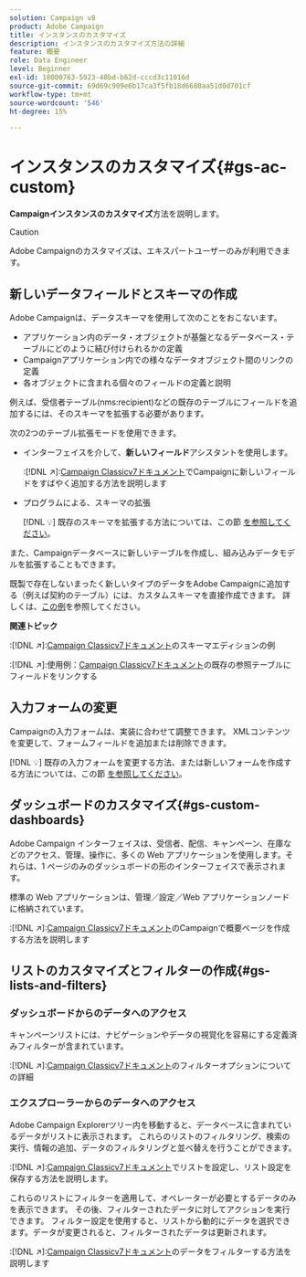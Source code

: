 ```yaml
---
solution: Campaign v8
product: Adobe Campaign
title: インスタンスのカスタマイズ
description: インスタンスのカスタマイズ方法の詳細
feature: 概要
role: Data Engineer
level: Beginner
exl-id: 18000763-5923-48bd-b62d-cccd3c11016d
source-git-commit: 69d69c909e6b17ca3f5fb18d6680aa51d0d701cf
workflow-type: tm+mt
source-wordcount: '546'
ht-degree: 15%

---
```


# インスタンスのカスタマイズ{#gs-ac-custom}

**Campaignインスタンスのカスタマイズ**&#x200B;方法を説明します。

>[!CAUTION]
>
>Adobe Campaignのカスタマイズは、エキスパートユーザーのみが利用できます。

## 新しいデータフィールドとスキーマの作成

Adobe Campaignは、データスキーマを使用して次のことをおこないます。

* アプリケーション内のデータ・オブジェクトが基盤となるデータベース・テーブルにどのように結び付けられるかの定義
* Campaignアプリケーション内での様々なデータオブジェクト間のリンクの定義
* 各オブジェクトに含まれる個々のフィールドの定義と説明

例えば、受信者テーブル(nms:recipient)などの既存のテーブルにフィールドを追加するには、そのスキーマを拡張する必要があります。

次の2つのテーブル拡張モードを使用できます。

* インターフェイスを介して、**新しいフィールド**&#x200B;アシスタントを使用します。

   :[!DNL :arrow_upper_right:]:[Campaign Classicv7ドキュメント](https://experienceleague.adobe.com/docs/campaign-classic/using/configuring-campaign-classic/editing-schemas/new-field-wizard.html?lang=en#configuring-campaign-classic)でCampaignに新しいフィールドをすばやく追加する方法を説明します

* プログラムによる、スキーマの拡張

   [!DNL :bulb:] 既存のスキーマを拡張する方法については、この節 [を参照してください](../dev/extend-schema.md)。


また、Campaignデータベースに新しいテーブルを作成し、組み込みデータモデルを拡張することもできます。

既製で存在しないまったく新しいタイプのデータをAdobe Campaignに追加する（例えば契約のテーブル）には、カスタムスキーマを直接作成できます。 詳しくは、[この例](../dev/create-schema.md#example--creating-a-contract-table)を参照してください。

**関連トピック**

:[!DNL :arrow_upper_right:]:[Campaign Classicv7ドキュメント](https://experienceleague.adobe.com/docs/campaign-classic/using/configuring-campaign-classic/editing-schemas/examples-of-schemas-edition.html?lang=en#configuring-campaign-classic)のスキーマエディションの例

:[!DNL :arrow_upper_right:]:使用例：[Campaign Classicv7ドキュメント](https://experienceleague.adobe.com/docs/campaign-classic/using/configuring-campaign-classic/editing-schemas/examples-of-schemas-edition.html?lang=en#uc-link)の既存の参照テーブルにフィールドをリンクする


## 入力フォームの変更

Campaignの入力フォームは、実装に合わせて調整できます。 XMLコンテンツを変更して、フォームフィールドを追加または削除できます。

[!DNL :bulb:] 既存の入力フォームを変更する方法、または新しいフォームを作成する方法については、この節 [を参照してください](../dev/forms.md)。

## ダッシュボードのカスタマイズ{#gs-custom-dashboards}

Adobe Campaign インターフェイスは、受信者、配信、キャンペーン、在庫などのアクセス、管理、操作に、多くの Web アプリケーションを使用します。それらは、1 ページのみのダッシュボードの形のインターフェイスで表示されます。

標準の Web アプリケーションは、管理／設定／Web アプリケーションノードに格納されています。

:[!DNL :arrow_upper_right:]:[Campaign Classicv7ドキュメント](https://experienceleague.adobe.com/docs/campaign-classic/using/designing-content/web-applications/use-cases--creating-overviews.html?lang=en#creating-a-single-page-web-application)のCampaignで概要ページを作成する方法を説明します


## リストのカスタマイズとフィルターの作成{#gs-lists-and-filters}

### ダッシュボードからのデータへのアクセス

キャンペーンリストには、ナビゲーションやデータの視覚化を容易にする定義済みフィルターが含まれています。

:[!DNL :arrow_upper_right:]:[Campaign Classicv7ドキュメント](https://experienceleague.adobe.com/docs/campaign-classic/using/getting-started/filtering-data/filtering-options.html?lang=en#about-filtering)のフィルターオプションについての詳細


### エクスプローラーからのデータへのアクセス

Adobe Campaign Explorerツリー内を移動すると、データベースに含まれているデータがリストに表示されます。 これらのリストのフィルタリング、検索の実行、情報の追加、データのフィルタリングと並べ替えを行うことができます。

:[!DNL :arrow_upper_right:]:[Campaign Classicv7ドキュメント](https://experienceleague.adobe.com/docs/campaign-classic/using/getting-started/starting-with-adobe-campaign/campaign-workspace/adobe-campaign-ui-lists.html?lang=en#getting-started)でリストを設定し、リスト設定を保存する方法を説明します。


これらのリストにフィルターを適用して、オペレーターが必要とするデータのみを表示できます。 その後、フィルターされたデータに対してアクションを実行できます。 フィルター設定を使用すると、リストから動的にデータを選択できます。データが変更されると、フィルターされたデータは更新されます。

:[!DNL :arrow_upper_right:]:[Campaign Classicv7ドキュメント](https://experienceleague.adobe.com/docs/campaign-classic/using/getting-started/filtering-data/creating-filters.html?lang=en#typology-of-available-filters)のデータをフィルターする方法を説明します
